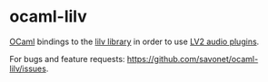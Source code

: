ocaml-lilv
==========

[OCaml](http://ocaml.org) bindings to the [lilv
library](http://drobilla.net/software/lilv) in order to use [LV2 audio
plugins](http://lv2plug.in/).

For bugs and feature requests: <https://github.com/savonet/ocaml-lilv/issues>.
